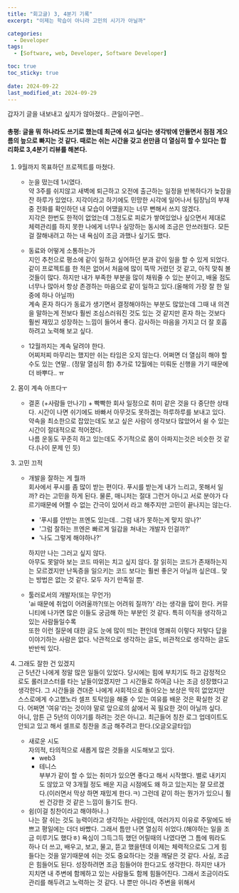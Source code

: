 ```yaml
---
title: "회고글) 3, 4분기 기록"
excerpt: "이제는 학습이 아니라 고민의 시기가 아닐까"

categories:
  - Developer
tags:
  - [Software, web, Developer, Software Developer]

toc: true
toc_sticky: true
 
date: 2024-09-22
last_modified_at: 2024-09-29
---   
```


갑자기 글을 내보내고 싶지가 않아졌다.. 큰일이구먼..

#### 총평: 글을 뭐 하나라도 쓰기로 했는데 최근에 쉬고 싶다는 생각밖에 안들면서 점점 게으름의 늪으로 빠지는 것 같다. 때로는 쉬는 시간을 갖고 쉰만큼 더 열심히 할 수 있다는 합리화로 3,4분기 리뷰를 해본다.

1. 9월까지 목표하던 프로젝트를 마쳤다.     
    - 눈을 떴는데 1시였다.    
    약 3주를 쉬지않고 새벽에 퇴근하고 오전에 출근하는 일정을 반복하다가 늦잠을 잔 하루가 있었다. 지각이라고 하기에도 민망한 시각에 일어나서 팀장님의 부재중 전화를 확인하던 내 모습이 어땠을지는 너무 뻔해서 쓰지 않겠다.    
    지각은 한번도 한적이 없었는데 그정도로 피로가 쌓여있었나 싶으면서 제대로 체력관리를 하지 못한 나에게 너무나 실망하는 동시에 조금은 안쓰러웠다. 모든걸 잘해내려고 하는 내 욕심이 조금 과했나 싶기도 했다.      

    - 동료와 어떻게 소통하는가    
    지인 추천으로 평소에 같이 일하고 싶어하던 분과 같이 일을 할 수 있게 되었다. 같이 프로젝트를 한 적은 없어서 처음에 많이 뚝딱 거렸던 것 같고, 아직 맞춰 볼 것들이 많다. 하지만 내가 부족한 부분을 많이 채워줄 수 있는 분이고, 배울 점도 너무나 많아서 항상 존경하는 마음으로 같이 일하고 있다.(올해의 가장 잘 한 일 중에 하나 아닐까)    
    계속 혼자 하다가 동료가 생기면서 결정해야하는 부분도 많았는데 그때 내 의견을 말하는게 전보다 훨씬 조심스러워진 것도 있는 것 같지만 혼자 하는 것보다 훨씬 재밌고 성장하는 느낌이 들어서 좋다. 감사하는 마음을 가지고 더 잘 호흡하려고 노력해 보고 싶다.

    - 12월까지는 계속 달려야 한다.      
    어찌저찌 마무리는 했지만 쉬는 타임은 오지 않는다. 어쩌면 더 열심히 해야 할 수도 있는 연말.. (정말 열심히 함) 추가로 12월에는 미뤄둔 신행을 가기 때문에 더 바뿌다.. ㅠ

1. 몸이 계속 아프다ㅜ
    - 결혼 (+사람들 만나기) + 빡빡한 회사 일정으로 취미 같은 것을 다 중단한 상태다. 시간이 나면 쉬기에도 바빠서 아무것도 못하겠는 하루하루를 보내고 있다.
    약속을 최소한으로 잡았는데도 보고 싶은 사람이 생각보다 많았어서 쉴 수 있는 시간이 절대적으로 적어졌다.    
    나름 운동도 꾸준히 하고 있는데도 주기적으로 몸이 아파지는것은 비슷한 것 같다.(나이 문제 인 듯)
    

1. 고민 끄적
    - 개발을 잘하는 게 뭘까    
      회사에서 푸시를 좀 많이 받는 편이다. 푸시를 받는게 내가 느리고, 못해서 일까? 라는 고민을 하게 된다. 물론, 매니저는 절대 그런거 아니고 서로 분야가 다르기때문에 어쩔 수 없는 간극이 있어서 라고 해주지만 고민이 끝나지는 않는다.    
      - '푸시를 안받는 프엔도 있는데.. 그럼 내가 못하는게 맞지 않나?'    
      - '그럼 잘하는 프엔은 빠르게 일감을 쳐내는 개발자 인걸까?'    
      - '나도 그렇게 해야하나?'     
           
      하지만 나는 그러고 싶지 않다.     
      아무도 못알아 보는 코드 따위는 치고 싶지 않다. 잘 읽히는 코드가 존재하는지는 모르겠지만 난독증을 일으키는 코드 보다는 훨씬 좋은거 아닐까 싶은데.. 맞는 방법은 없는 것 같다. 모두 자기 만족일 뿐.

    - 툴러로서의 개발자(또는 무언가)     
      'ai 때문에 취업이 어려울까?(또는 어려워 질까?)' 라는 생각을 많이 한다. 커뮤니티에 나가면 많은 이들도 궁금해 하는 부분인 것 같다. 특히 이직을 생각하고 있는 사람들일수록     
      또한 이런 질문에 대한 글도 눈에 많이 띄는 편인데 명쾌히 이렇다 저렇다 답을 이야기하는 사람은 없다. 낙관적으로 생각하는 글도, 비관적으로 생각하는 글도 반반씩 있다. 

1. 그래도 잘한 건 있겠지    
    근 5년간 나에게 정말 많은 일들이 있었다. 당시에는 힘에 부치기도 하고 감정적으로도 롤러코스터를 타는 날들이었겠지만 그 시간들로 하여금 나는 조금 성장했다고 생각한다. 그 시간들을 견뎌준 나에게 사회적으로 돌아오는 보상은 딱히 없었지만 스스로에게 수고했노라 셀프 토탁임을 해줄 수 있는 여유를 배운 것은 확실한 것 같다. 어쩌면 '여유'라는 것이야 말로 앞으로의 삶에서 꼭 필요한 것이 아닐까 싶다.     
    아니, 암튼 근 5년의 이야기를 하려는 것은 아니고. 최근들어 칭찬 로그 업데이트도 안되고 있고 해서 셀프로 칭찬을 조금 해주려고 한다.(오글오글타임)     
    - 새로운 시도    
      자의적, 타의적으로 새롭게 많은 것들을 시도해보고 있다. 
      - web3
      - 테니스     
        부부가 같이 할 수 있는 취미가 있으면 좋다고 해서 시작했다. 별로 내키지도 않았고 약 3개월 정도 배운 지금 시점에도 왜 하고 있는지는 잘 모르겠다.(이러면서 막상 하면 재밌게 한다.ㅋ) 그런데 같이 하는 뭔가가 있으니 훨씬 건강한 것 같은 느낌이 들기도 한다. 
    - 쉼(이걸 칭찬이라고 해야하나..)    
      나는 잘 쉬는 것도 능력이라고 생각하는 사람인데, 여러가지 이유로 주말에도 바쁘고 평일에는 더더 바빴다. 그래서 틈만 나면 열심히 쉬었다.(해야하는 일을 조금 미루기도 했다ㅎ) 욕심이 그득그득 했던 어릴때의 나였다면 그 틈에 뭐라도 하나 더 쓰고, 배우고, 보고, 물고, 뜯고 했을텐데 이제는 체력적으로도 그게 힘들다는 것을 알기때문에 쉬는 것도 중요하다는 것을 깨달은 것 같다. 사실, 조금은 힘들어도 된다. 성장하려면 조금 힘들어야 한다고도 생각한다. 하지만 내가 지치면 내 주변에 함께하고 있는 사람들도 함께 힘들어진다. 그래서 조금이라도 관리를 해두려고 노력하는 것 같다. 나 뿐만 아니라 주변을 위해서